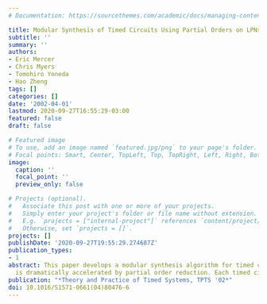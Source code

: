 ```yaml
---
# Documentation: https://sourcethemes.com/academic/docs/managing-content/

title: Modular Synthesis of Timed Circuits Using Partial Orders on LPNs
subtitle: ''
summary: ''
authors:
- Eric Mercer
- Chris Myers
- Tomohiro Yoneda
- Hao Zheng
tags: []
categories: []
date: '2002-04-01'
lastmod: 2020-09-27T16:55:29-03:00
featured: false
draft: false

# Featured image
# To use, add an image named `featured.jpg/png` to your page's folder.
# Focal points: Smart, Center, TopLeft, Top, TopRight, Left, Right, BottomLeft, Bottom, BottomRight.
image:
  caption: ''
  focal_point: ''
  preview_only: false

# Projects (optional).
#   Associate this post with one or more of your projects.
#   Simply enter your project's folder or file name without extension.
#   E.g. `projects = ["internal-project"]` references `content/project/deep-learning/index.md`.
#   Otherwise, set `projects = []`.
projects: []
publishDate: '2020-09-27T19:55:29.274687Z'
publication_types:
- 1
abstract: This paper develops a modular synthesis algorithm for timed circuits that
  is dramatically accelerated by partial order reduction. Each timed circuit młdots
publication: "*Theory and Practice of Timed Systems, TPTS '02*"
doi: 10.1016/S1571-0661(04)80476-6
---
```

